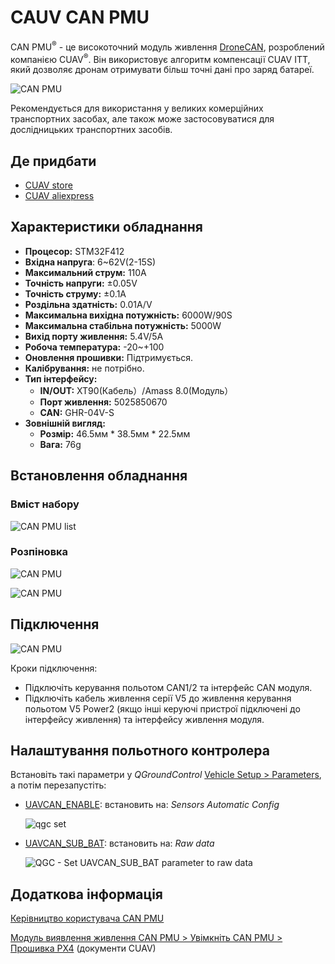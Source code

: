 # CAUV CAN PMU

CAN PMU<sup>&reg;</sup> - це високоточний модуль живлення [DroneCAN](index.md), розроблений компанією CUAV<sup>&reg;</sup>. Він використовує алгоритм компенсації CUAV ITT, який дозволяє дронам отримувати більш точні дані про заряд батареї.

![CAN PMU](../../assets/hardware/power_module/cuav_can/can_pmu.jpg)

Рекомендується для використання у великих комерційних транспортних засобах, але також може застосовуватися для дослідницьких транспортних засобів.

## Де придбати

- [CUAV store](https://store.cuav.net/index.php)
- [CUAV aliexpress ](https://www.aliexpress.com/item/4000369700535.html)

## Характеристики обладнання

- **Процесор:** STM32F412
- **Вхідна напруга**: 6~62V\(2-15S\)
- **Максимальний струм:** 110A
- **Точність напруги:** ±0.05V
- **Точність струму:** ±0.1A
- **Роздільна здатність:** 0.01A/V
- **Максимальна вихідна потужність:** 6000W/90S
- **Максимальна стабільна потужність:** 5000W
- **Вихід порту живлення:** 5.4V/5A
- **Робоча температура:** -20~+100
- **Оновлення прошивки:** Підтримується.
- **Калібрування:** не потрібно.
- **Тип інтерфейсу:**
  - **IN/OUT:** XT90\(Кабель）/Amass 8.0\(Модуль）
  - **Порт живлення:** 5025850670
  - **CAN:** GHR-04V-S
- **Зовнішній вигляд:**
  - **Розмір:** 46.5мм \* 38.5мм \* 22.5мм
  - **Вага:** 76g

## Встановлення обладнання

### Вміст набору

![CAN PMU list](../../assets/hardware/power_module/cuav_can/can_pmu_list.png)

### Розпіновка

![CAN PMU](../../assets/hardware/power_module/cuav_can/can_pmu_pinouts_en.png)

![CAN PMU](../../assets/hardware/power_module/cuav_can/can_pmu_pinouts_en2.png)

## Підключення

![CAN PMU](../../assets/hardware/power_module/cuav_can/can_pmu_connection_en.png)

Кроки підключення:

- Підключіть керування польотом CAN1/2 та інтерфейс CAN модуля.
- Підключіть кабель живлення серії V5 до живлення керування польотом V5 Power2 (якщо інші керуючі пристрої підключені до інтерфейсу живлення) та інтерфейсу живлення модуля.

## Налаштування польотного контролера

Встановіть такі параметри у _QGroundControl_ [Vehicle Setup > Parameters](../advanced_config/parameters.md), а потім перезапустіть:

- [UAVCAN_ENABLE](../advanced_config/parameter_reference.md#UAVCAN_ENABLE): встановить на: _Sensors Automatic Config_

  ![qgc set](../../assets/hardware/power_module/cuav_can/qgc_set_en.png)

- [UAVCAN_SUB_BAT](../advanced_config/parameter_reference.md#UAVCAN_SUB_BAT): встановить на: _Raw data_

  ![QGC - Set UAVCAN_SUB_BAT parameter to raw data](../../assets/hardware/power_module/cuav_can/qgc_set_usavcan_sub_bat.png)

## Додаткова інформація

[Керівництво користувача CAN PMU](http://manual.cuav.net/power-module/CAN-PMU.pdf)

[Модуль виявлення живлення CAN PMU > Увімкніть CAN PMU > Прошивка PX4](http://doc.cuav.net/power-module/can-pmu/en/) (документи CUAV)
